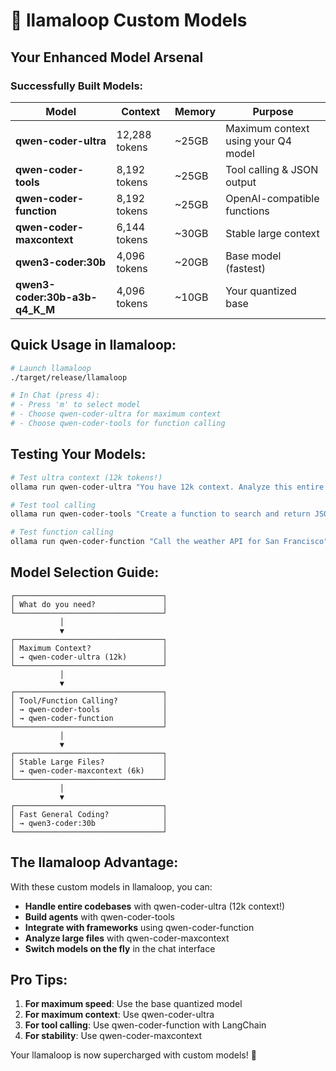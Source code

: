 # 🔄 llamaloop Custom Models

## Your Enhanced Model Arsenal

### Successfully Built Models:

| Model | Context | Memory | Purpose |
|-------|---------|--------|---------|
| **qwen-coder-ultra** | 12,288 tokens | ~25GB | Maximum context using your Q4 model |
| **qwen-coder-tools** | 8,192 tokens | ~25GB | Tool calling & JSON output |
| **qwen-coder-function** | 8,192 tokens | ~25GB | OpenAI-compatible functions |
| **qwen-coder-maxcontext** | 6,144 tokens | ~30GB | Stable large context |
| **qwen3-coder:30b** | 4,096 tokens | ~20GB | Base model (fastest) |
| **qwen3-coder:30b-a3b-q4_K_M** | 4,096 tokens | ~10GB | Your quantized base |

## Quick Usage in llamaloop:

```bash
# Launch llamaloop
./target/release/llamaloop

# In Chat (press 4):
# - Press 'm' to select model
# - Choose qwen-coder-ultra for maximum context
# - Choose qwen-coder-tools for function calling
```

## Testing Your Models:

```bash
# Test ultra context (12k tokens!)
ollama run qwen-coder-ultra "You have 12k context. Analyze this entire codebase..."

# Test tool calling
ollama run qwen-coder-tools "Create a function to search and return JSON"

# Test function calling
ollama run qwen-coder-function "Call the weather API for San Francisco"
```

## Model Selection Guide:

```
┌─────────────────────────────────┐
│ What do you need?               │
└─────────────────────────────────┘
           │
           ▼
┌─────────────────────────────────┐
│ Maximum Context?                │
│ → qwen-coder-ultra (12k)        │
└─────────────────────────────────┘
           │
           ▼
┌─────────────────────────────────┐
│ Tool/Function Calling?          │
│ → qwen-coder-tools              │
│ → qwen-coder-function           │
└─────────────────────────────────┘
           │
           ▼
┌─────────────────────────────────┐
│ Stable Large Files?             │
│ → qwen-coder-maxcontext (6k)    │
└─────────────────────────────────┘
           │
           ▼
┌─────────────────────────────────┐
│ Fast General Coding?            │
│ → qwen3-coder:30b               │
└─────────────────────────────────┘
```

## The llamaloop Advantage:

With these custom models in llamaloop, you can:
- **Handle entire codebases** with qwen-coder-ultra (12k context!)
- **Build agents** with qwen-coder-tools
- **Integrate with frameworks** using qwen-coder-function
- **Analyze large files** with qwen-coder-maxcontext
- **Switch models on the fly** in the chat interface

## Pro Tips:

1. **For maximum speed**: Use the base quantized model
2. **For maximum context**: Use qwen-coder-ultra
3. **For tool calling**: Use qwen-coder-function with LangChain
4. **For stability**: Use qwen-coder-maxcontext

Your llamaloop is now supercharged with custom models! 🚀